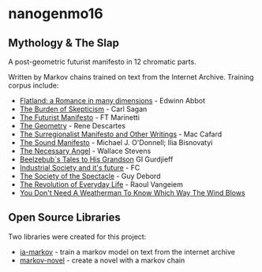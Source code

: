 # nanogenmo16

## Mythology & The Slap
A post-geometric futurist manifesto in 12 chromatic parts.

Written by Markov chains trained on text from the Internet Archive. Training corpus include:


 * [Flatland: a Romance in many dimensions](https://archive.org/details/flatlandromanceo00abbouoft) - Edwinn Abbot
 * [The Burden of Skepticism](https://archive.org/details/BurdenOfSkeptism-CarlSagan) - Carl Sagan
 * [The Futurist Manifesto](https://archive.org/details/FuturistManifesto) - FT Marinetti
 * [The Geometry](https://archive.org/details/TheGeometry) - Rene Descartes
 * [The Surregionalist Manifesto and Other Writings](https://archive.org/details/al_Max_Cafard_The_Surre_gion_alist_Manifesto_and_Other_Writings_a4) - Mac Cafard
 * [The Sound Manifesto](https://archive.org/details/arxiv-cs0007014) - Michael J. O'Donnell; Ilia Bisnovatyi
 * [The Necessary Angel](https://archive.org/details/WallaceStevensTheNecessaryAngelEssaysOnRealityAndTheImagination) - Wallace Stevens
 * [Beelzebub`s Tales to His Grandson](https://archive.org/details/btthg31.pdf) GI Gurdjieff 
 * [Industrial Society and it's future](https://archive.org/details/al_FC_Industrial_Society_and_Its_Future_a4) - FC
 * [The Society of the Spectacle](https://archive.org/details/DebordSocietyOfTheSpectacleDonaldNicholsonSmithTranslation) - Guy Debord
 * [The Revolution of Everyday Life](https://archive.org/details/VaneigemTheRevolutionOfEverydayLife) - Raoul Vangeiem
 * [You Don't Need A Weatherman To Know Which Way The Wind Blows](https://archive.org/details/YouDontNeedAWeathermanToKnowWhichWayTheWindBlows_925)



## Open Source Libraries
Two libraries were created for this project:
* [ia-markov](https://github.com/accraze/python-ia-markov) - train a markov model on text from the internet archive
* [markov-novel](https://github.com/accraze/python-markov-novel) - create a novel with a markov chain
